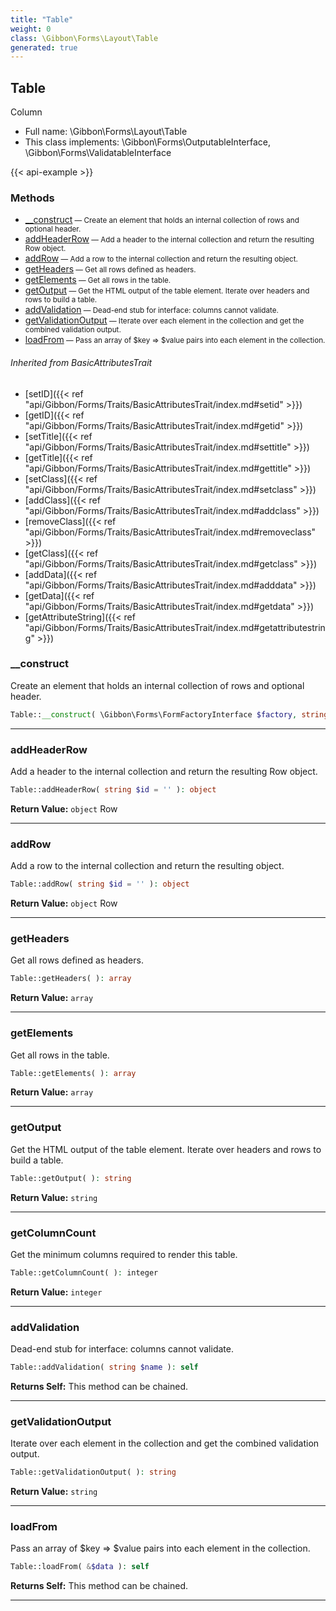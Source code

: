 ```yaml
---
title: "Table"
weight: 0
class: \Gibbon\Forms\Layout\Table
generated: true
---
```


## Table

Column



* Full name: \Gibbon\Forms\Layout\Table
* This class implements: \Gibbon\Forms\OutputableInterface, \Gibbon\Forms\ValidatableInterface

{{< api-example >}} 



### Methods

- [__construct](#__construct)<small> — Create an element that holds an internal collection of rows and optional header.</small>
- [addHeaderRow](#addheaderrow)<small> — Add a header to the internal collection and return the resulting Row object.</small>
- [addRow](#addrow)<small> — Add a row to the internal collection and return the resulting object.</small>
- [getHeaders](#getheaders)<small> — Get all rows defined as headers.</small>
- [getElements](#getelements)<small> — Get all rows in the table.</small>
- [getOutput](#getoutput)<small> — Get the HTML output of the table element. Iterate over headers and rows to build a table.</small>
- [addValidation](#addvalidation)<small> — Dead-end stub for interface: columns cannot validate.</small>
- [getValidationOutput](#getvalidationoutput)<small> — Iterate over each element in the collection and get the combined validation output.</small>
- [loadFrom](#loadfrom)<small> — Pass an array of $key => $value pairs into each element in the collection.</small>




###### Inherited from BasicAttributesTrait
- [setID]({{< ref "api/Gibbon/Forms/Traits/BasicAttributesTrait/index.md#setid" >}})
- [getID]({{< ref "api/Gibbon/Forms/Traits/BasicAttributesTrait/index.md#getid" >}})
- [setTitle]({{< ref "api/Gibbon/Forms/Traits/BasicAttributesTrait/index.md#settitle" >}})
- [getTitle]({{< ref "api/Gibbon/Forms/Traits/BasicAttributesTrait/index.md#gettitle" >}})
- [setClass]({{< ref "api/Gibbon/Forms/Traits/BasicAttributesTrait/index.md#setclass" >}})
- [addClass]({{< ref "api/Gibbon/Forms/Traits/BasicAttributesTrait/index.md#addclass" >}})
- [removeClass]({{< ref "api/Gibbon/Forms/Traits/BasicAttributesTrait/index.md#removeclass" >}})
- [getClass]({{< ref "api/Gibbon/Forms/Traits/BasicAttributesTrait/index.md#getclass" >}})
- [addData]({{< ref "api/Gibbon/Forms/Traits/BasicAttributesTrait/index.md#adddata" >}})
- [getData]({{< ref "api/Gibbon/Forms/Traits/BasicAttributesTrait/index.md#getdata" >}})
- [getAttributeString]({{< ref "api/Gibbon/Forms/Traits/BasicAttributesTrait/index.md#getattributestring" >}})



### __construct

Create an element that holds an internal collection of rows and optional header.

```php
Table::__construct( \Gibbon\Forms\FormFactoryInterface $factory, string $id = '' )
```









---

### addHeaderRow

Add a header to the internal collection and return the resulting Row object.

```php
Table::addHeaderRow( string $id = '' ): object
```






**Return Value:**
`object`  Row



---

### addRow

Add a row to the internal collection and return the resulting object.

```php
Table::addRow( string $id = '' ): object
```






**Return Value:**
`object`  Row



---

### getHeaders

Get all rows defined as headers.

```php
Table::getHeaders( ): array
```






**Return Value:**
`array`  



---

### getElements

Get all rows in the table.

```php
Table::getElements( ): array
```






**Return Value:**
`array`  



---

### getOutput

Get the HTML output of the table element. Iterate over headers and rows to build a table.

```php
Table::getOutput( ): string
```






**Return Value:**
`string`  



---

### getColumnCount

Get the minimum columns required to render this table.

```php
Table::getColumnCount( ): integer
```






**Return Value:**
`integer`  



---

### addValidation

Dead-end stub for interface: columns cannot validate.

```php
Table::addValidation( string $name ): self
```






**Returns Self:** This method can be chained.



---

### getValidationOutput

Iterate over each element in the collection and get the combined validation output.

```php
Table::getValidationOutput( ): string
```






**Return Value:**
`string`  



---

### loadFrom

Pass an array of $key => $value pairs into each element in the collection.

```php
Table::loadFrom( &$data ): self
```






**Returns Self:** This method can be chained.



---

